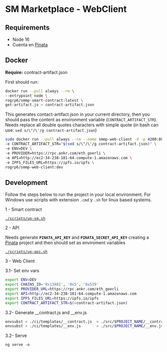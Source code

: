 # SM Marketplace - WebClient

## Requirements
- Node 16
- Cuenta en [Pinata](https://www.pinata.cloud/)

## Docker
**Require:** contract-artifact.json 

First should run:

```bash
docker run --pull always --rm \
--entrypoint node \
rogrp6/smmp-smart-contract:latest \
get-artifact.js > contract-artifact.json
```

This generates contact-artifact.json in your current directory, then
you should pass the content as environment variable (`CONTRACT_ARTIFACT_STR`).
Needs replace all double quotes characters with simple quote (in bash can 
use: `sed s/\"/\'/g contract-artifact.json`)

```bash
sudo docker run --pull always --rm --name smmp-web-client -d -p 4200:80 \
-e CONTRACT_ARTIFACT_STR="$(sed s/\"/\'/g contract-artifact.json)" \
-e ENV=DEV \
-e PROVIDER=https://rpc.ankr.com/eth_goerli \
-e API=http://ec2-34-238-181-64.compute-1.amazonaws.com \
-e IPFS_FILES_URL=https://ipfs.io/ipfs \
rogrp6/smmp-web-client:dev
```

## Development

Follow the steps below to run the project in your local environment.
For Windows use scripts with extension `.cmd` y `.sh` for linux based systems.

1 - Smart contract

[`./scripts/up-sm.sh`](scripts/up-sm.sh)

2 - API

Needs generate **`PINATA_API_KEY`** and **`PINATA_SECRET_API_KEY`** creating a 
[Pinata](https://www.pinata.cloud/) project and then should set as enviroment variables

[`./scripts/up-api.sh`](./scripts/up-api.sh)


3 - Web Client

3.1- Set env vars
```bash
export ENV=DEV
export CHAINS_ID='0x13881', '0x5', '0x539'
export PROVIDER_URL=https://rpc.ankr.com/eth_goerli
export API=http://ec2-34-238-181-64.compute-1.amazonaws.com
export IPFS_FILES_URL=https://ipfs.io/ipfs
export CONTRACT_ARTIFACT_STR=$(<contract-artifact.json)
```

3.2- Generate __contract.js and __env.js
```bash
envsubst < ./ci/templates/__contract.js  > ./src/$PROJECT_NAME/__contract.js
envsubst < ./ci/templates/__env.js       > ./src/$PROJECT_NAME/__env.js
```

3.2- Serve
```
ng serve -o
```